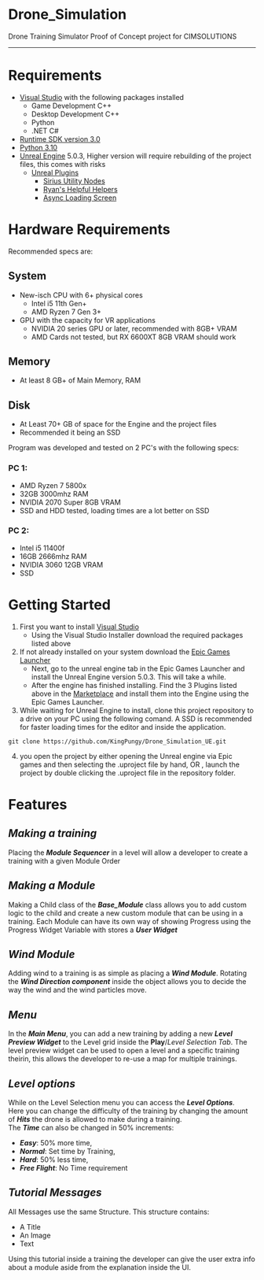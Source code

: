 # Drone_Simulation
 Drone Training Simulator Proof of Concept project for CIMSOLUTIONS



---
# Requirements
- [Visual Studio](https://visualstudio.microsoft.com) with the following packages installed
  - Game Development C++
  - Desktop Development C++
  - Python
  - .NET C#
- [Runtime SDK version 3.0](https://dotnet.microsoft.com/en-us/download/dotnet/thank-you/runtime-desktop-3.1.32-windows-x64-installer?cid=getdotnetcore)
- [Python 3.10](https://www.python.org/downloads/release/python-3100/)
- [Unreal Engine](https://www.unrealengine.com/en-US/download) 5.0.3, Higher version will require rebuilding of the project files, this comes with risks
  - [Unreal Plugins](https://marketplace-website-node-launcher-prod.ol.epicgames.com/ue/marketplace/en-US/store)
    - [Sirius Utility Nodes](https://marketplace-website-node-launcher-prod.ol.epicgames.com/ue/marketplace/en-US/product/sirius-utility-nodes)
    - [Ryan's Helpful Helpers](https://marketplace-website-node-launcher-prod.ol.epicgames.com/ue/marketplace/en-US/product/ryan-s-helpful-helpers)
    - [Async Loading Screen](https://marketplace-website-node-launcher-prod.ol.epicgames.com/ue/marketplace/en-US/product/async-loading-screen)

# Hardware Requirements
Recommended specs are:
## System
- New-isch CPU with 6+ physical cores
  - Intel i5 11th Gen+
  - AMD Ryzen 7 Gen 3+
- GPU with the capacity for VR applications
  - NVIDIA 20 series GPU or later, recommended with 8GB+ VRAM
  - AMD Cards not tested, but RX 6600XT 8GB VRAM should work

## Memory
- At least 8 GB+ of Main Memory, RAM

## Disk
- At Least 70+ GB of space for the Engine and the project files
- Recommended it being an SSD

Program was developed and tested on 2 PC's with the following specs:

### PC 1: 
- AMD Ryzen 7 5800x
- 32GB 3000mhz RAM 
- NVIDIA 2070 Super 8GB VRAM
- SSD and HDD tested, loading times are a lot better on SSD

### PC 2:
- Intel i5 11400f
- 16GB 2666mhz RAM
- NVIDIA 3060 12GB VRAM
- SSD 



# Getting Started

1. First you want to install [Visual Studio](https://visualstudio.microsoft.com)
   - Using the Visual Studio Installer download the required packages listed above
2. If not already installed on your system download the [Epic Games Launcher](https://www.unrealengine.com/en-US/download)
   - Next, go to the unreal engine tab in the Epic Games Launcher and install the Unreal Engine version 5.0.3. 
   This will take a while.
   - After the engine has finished installing. Find the 3 Plugins listed above in the [Marketplace](https://marketplace-website-node-launcher-prod.ol.epicgames.com/ue/marketplace/en-US/store) and install them into the Engine using the Epic Games Launcher.
3. While waiting for Unreal Engine to install, clone this project repository to a drive on your PC using the following comand. A SSD is recommended for faster loading times for the editor and inside the application.
```
git clone https://github.com/KingPungy/Drone_Simulation_UE.git
```
4. you open the project by either opening the Unreal engine via Epic games and then selecting the .uproject file by hand, OR , launch the project by double clicking the .uproject file in the repository folder.




# Features

## *Making a training*
Placing the *__Module Sequencer__* in a level will allow a developer to create a training with a given Module Order

## *Making a Module*
Making a Child class of the __*Base_Module*__ class allows you to add custom logic to the child and create a new custom module that can be using in a training.
Each Module can have its own way of showing Progress using the Progress Widget Variable with stores a __*User Widget*__

## *Wind Module*
Adding wind to a training is as simple as placing a *__Wind Module__*. Rotating the *__Wind Direction component__* inside the object allows you to decide the way the wind and the wind particles move.

## *Menu*
In the *__Main Menu__*, you can add a new training by adding a new *__Level Preview Widget__* to the Level grid inside the __Play__/*Level Selection Tab*. The level preview widget can be used to open a level and a specific training theirin, this allows the developer to re-use a map for multiple trainings.

## *Level options*
While on the Level Selection menu you can access the *__Level Options__*.   
Here you can change the difficulty of the training by changing the amount of *__Hits__* the drone is allowed to make during a training.    
The *__Time__* can also be changed in 50% increments: 
- *__Easy__*: 50% more time, 
- *__Normal__*: Set time by Training, 
- *__Hard__*: 50% less time, 
- *__Free Flight__*: No Time requirement

## *Tutorial Messages*
All Messages use the same Structure. This structure contains:
- A Title
- An Image
- Text  

Using this tutorial inside a training the developer can give the user extra info about a module aside from the explanation inside the UI.
